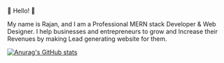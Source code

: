 👋 Hello! 👋

My name is Rajan, and I am a Professional MERN stack Developer & Web Designer. I help businesses and entrepreneurs to grow and Increase their Revenues by making Lead generating website for them.

[![Anurag's GitHub stats](https://github-readme-stats.vercel.app/api?username=RajanJha)](https://github.com/anuraghazra/github-readme-stats)

